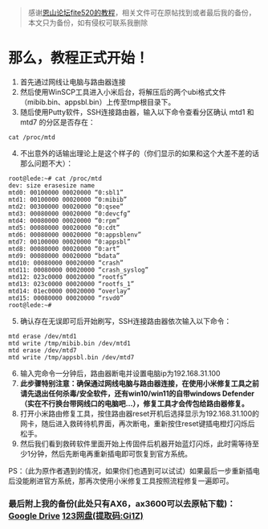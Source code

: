 > 感谢[恩山论坛fite520的教程](https://www.right.com.cn/forum/thread-8236039-1-1.html "恩山论坛fite520的教程")，相关文件可在原帖找到或者最后我的备份，本文只为备份，如有侵权可联系我删除

# 那么，教程正式开始！
1. 首先通过网线让电脑与路由器连接
2. 然后使用WinSCP工具进入小米后台，将解压后的两个ubi格式文件（mibib.bin、appsbl.bin）上传至tmp根目录下。
3. 随后使用Putty软件，SSH连接路由器，输入以下命令查看分区确认 mtd1 和 mtd7 的分区是否存在：
```
cat /proc/mtd
```
4. 不出意外的话输出理论上是这个样子的（你们显示的如果和这个大差不差的话那么问题不大）：
```
root@lede:~# cat /proc/mtd
dev: size erasesize name
mtd0: 00100000 00020000 “0:sbl1”
mtd1: 00100000 00020000 “0:mibib”
mtd2: 00300000 00020000 “0:qsee”
mtd3: 00080000 00020000 “0:devcfg”
mtd4: 00080000 00020000 “0:rpm”
mtd5: 00080000 00020000 “0:cdt”
mtd6: 00080000 00020000 “0:appsblenv”
mtd7: 00100000 00020000 “0:appsbl”
mtd8: 00080000 00020000 “0:art”
mtd9: 00080000 00020000 “bdata”
mtd10: 00080000 00020000 “crash”
mtd11: 00080000 00020000 “crash_syslog”
mtd12: 023c0000 00020000 “rootfs”
mtd13: 023c0000 00020000 “rootfs_1”
mtd14: 01ec0000 00020000 “overlay”
mtd15: 00080000 00020000 “rsvd0”
root@lede:~#
```
5. 确认存在无误即可后开始刷写，SSH连接路由器依次输入以下命令：
```
mtd erase /dev/mtd1
mtd write /tmp/mibib.bin /dev/mtd1
mtd erase /dev/mtd7
mtd write /tmp/appsbl.bin /dev/mtd7
```
6. 输入完命令一分钟后，路由器断电并设置电脑ip为192.168.31.100
7. **此步骤特别注意：确保通过网线电脑与路由器连接，在使用小米修复工具之前请先退出任何杀毒/安全软件，还有win10/win11的自带windows Defender（实在不行换台带网线口的电脑吧...），修复工具才会传包给路由器修复。**
8. 打开小米路由修复工具，按住路由器reset开机后选择显示为192.168.31.100的网卡，随后进入救砖待机界面，再次断电，重新按住reset键插电橙灯闪烁后松手。
9. 然后我们看到救砖软件里面开始上传固件后机器开始蓝灯闪烁，此时需等待至少1分钟，然后先断电再重新插电即可恢复到官方系统。

PS：（此为原作者遇到的情况，如果你们也遇到可以试试）如果最后一步重新插电后没能刷进官方系统，那再次使用小米修复工具按照流程修复一遍即可。

### 最后附上我的备份(此处只有AX6，ax3600可以去原帖下载)：[Google Drive](https://drive.google.com/file/d/1G3XfI3kBoj7iHb1pOFV6NweGGzXRZSJe/view?usp=sharing "Google Drive")  [123网盘(提取码:Gi1Z)](https://www.123pan.com/s/o17DVv-dClm "123网盘(提取码:Gi1Z)")

